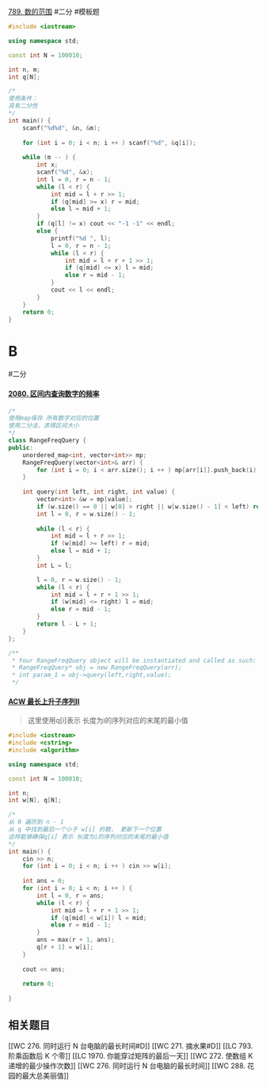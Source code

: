 [789. 数的范围](https://www.acwing.com/problem/content/791/)
#二分  #模板题 
~~~c++
#include <iostream>

using namespace std; 

const int N = 100010; 

int n, m; 
int q[N]; 

/*
使用条件：
具有二分性
*/
int main() {
    scanf("%d%d", &n, &m); 
    
    for (int i = 0; i < n; i ++ ) scanf("%d", &q[i]); 
    
    while (m -- ) {
        int x; 
        scanf("%d", &x); 
        int l = 0, r = n - 1; 
        while (l < r) {
            int mid = l + r >> 1; 
            if (q[mid] >= x) r = mid; 
            else l = mid + 1; 
        }
        if (q[l] != x) cout << "-1 -1" << endl; 
        else {
            printf("%d ", l); 
            l = 0, r = n - 1; 
            while (l < r) {
                int mid = l + r + 1 >> 1; 
                if (q[mid] <= x) l = mid;
                else r = mid - 1; 
            }
            cout << l << endl; 
        }
    }
    return 0; 
}


~~~

# B
#二分
#### [2080. 区间内查询数字的频率](https://leetcode-cn.com/problems/range-frequency-queries/)
~~~c++
/*
使用map保存 所有数字对应的位置
使用二分法，求得区间大小
*/
class RangeFreqQuery {
public:
    unordered_map<int, vector<int>> mp; 
    RangeFreqQuery(vector<int>& arr) {
        for (int i = 0; i < arr.size(); i ++ ) mp[arr[i]].push_back(i); 
    }
    
    int query(int left, int right, int value) {
        vector<int> &w = mp[value];
        if (w.size() == 0 || w[0] > right || w[w.size() - 1] < left) return 0; 
        int l = 0, r = w.size() - 1;
        
        while (l < r) {
            int mid = l + r >> 1;
            if (w[mid] >= left) r = mid;
            else l = mid + 1;
        }
        int L = l;

        l = 0, r = w.size() - 1;
        while (l < r) {
            int mid = l + r + 1 >> 1;
            if (w[mid] <= right) l = mid;
            else r = mid - 1;
        }
        return l - L + 1;
    }
};

/**
 * Your RangeFreqQuery object will be instantiated and called as such:
 * RangeFreqQuery* obj = new RangeFreqQuery(arr);
 * int param_1 = obj->query(left,right,value);
 */
~~~


#### [ACW 最长上升子序列II](https://www.acwing.com/problem/content/898/)
> 这里使用q[i]表示 长度为i的序列对应的末尾的最小值

~~~c++
#include <iostream>
#include <cstring>
#include <algorithm>

using namespace std;

const int N = 100010;

int n; 
int w[N], q[N]; 

/*
从 0 遍历到 n - 1
从 q 中找到最后一个小于 w[i] 的数， 更新下一个位置
这样能够确保q[i] 表示 长度为i的序列对应的末尾的最小值
*/
int main() {
    cin >> n; 
    for (int i = 0; i < n; i ++ ) cin >> w[i]; 
    
    int ans = 0;
    for (int i = 0; i < n; i ++ ) {
        int l = 0, r = ans; 
        while (l < r) {
            int mid = l + r + 1 >> 1; 
            if (q[mid] < w[i]) l = mid;
            else r = mid - 1;
        }
        ans = max(r + 1, ans); 
        q[r + 1] = w[i];
    }
    
    cout << ans; 
    
    return 0; 
    
}
~~~
## 相关题目
[[WC 276. 同时运行 N 台电脑的最长时间#D]]
[[WC 271. 摘水果#D]]
[[LC 793. 阶乘函数后 K 个零]]
[[LC 1970. 你能穿过矩阵的最后一天]]
[[WC 272. 使数组 K 递增的最少操作次数]]
[[WC 276. 同时运行 N 台电脑的最长时间]]
[[WC 288. 花园的最大总美丽值]]